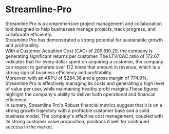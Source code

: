 # Streamline-Pro
Streamline Pro is a comprehensive project management and collaboration tool designed to help businesses manage projects, track progress, and collaborate efficiently. \
Streamline Pro has demonstrated a strong potential for sustainable growth and profitability. \
With a Customer Acquition Cost (CAC) of 
209,610.29, the company is generating significant returns per customer.
The LTV/CAC ratio of 172.67 indicates that for every dollar spent on acquiring a customer, the company can expect to generate over 172 times that amount in revenue, which is a strong sign of business efficiency and profitability.\
Moreover, with an ARPU of $284.36 and a gross margin of 774.9%, Streamline Pro is effectively managing its costs and generating a high level of value per user, while maintaining healthy profit margins.These figures highlight the company's ability to deliver both operational and financial efficiency.\
In sumary, Streamline Pro's Robust financial metrics suggest that it is on a strong growth trajectory with a profitable customer base and a solid business model. The company's effective cost management, coupled with its strong customer value proposition, positions it well for continued success in the market.
